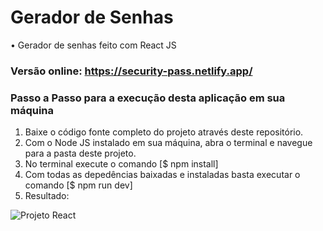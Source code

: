 # Gerador de Senhas

• Gerador de senhas feito com React JS

### Versão online: https://security-pass.netlify.app/


### Passo a Passo para a execução desta aplicação em sua máquina

1. Baixe o código fonte completo do projeto através deste repositório.
2. Com o Node JS instalado em sua máquina, abra o terminal e navegue para a pasta deste projeto.
3. No terminal execute o comando [$ npm install]
4. Com todas as depedências baixadas e instaladas basta executar o comando [$ npm run dev]
5. Resultado:

![Projeto React](https://cdn.discordapp.com/attachments/786006828466044931/1070000110718681088/passwordGenerator.png)
